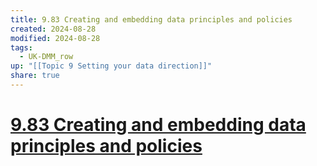 ```yaml
---
title: 9.83 Creating and embedding data principles and policies
created: 2024-08-28
modified: 2024-08-28
tags:
  - UK-DMM_row
up: "[[Topic 9 Setting your data direction]]"
share: true
---
```

# [9.83 Creating and embedding data principles and policies](9.83%20Creating%20and%20embedding%20data%20principles%20and%20policies.md)
